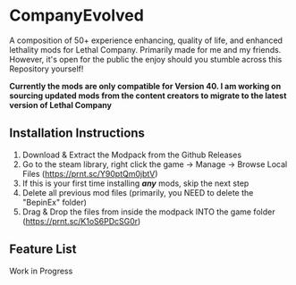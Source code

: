 # CompanyEvolved
A composition of 50+ experience enhancing, quality of life, and enhanced lethality mods for Lethal Company. Primarily made for me and my friends. However, it's open for the public the enjoy should you stumble across this Repository yourself!

**Currently the mods are only compatible for Version 40. I am working on sourcing updated mods from the content creators to migrate to the latest version of Lethal Company**

## Installation Instructions
1. Download & Extract the Modpack from the Github Releases
2. Go to the steam library, right click the game -> Manage -> Browse Local Files (https://prnt.sc/Y90ptQm0jbtV)
3. If this is your first time installing *__any__* mods, skip the next step
4. Delete all previous mod files (primarily, you NEED to delete the "BepinEx" folder)
5. Drag & Drop the files from inside the modpack INTO the game folder (https://prnt.sc/K1oS6PDcSG0r)

## Feature List
Work in Progress
